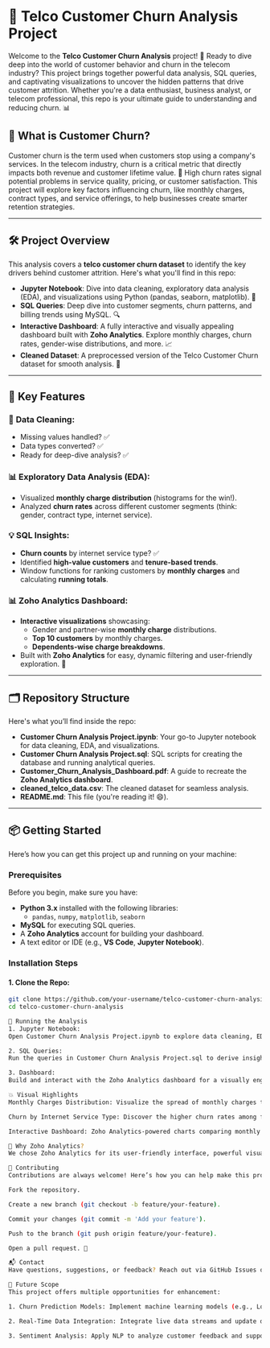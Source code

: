 # 🚀 **Telco Customer Churn Analysis Project**

Welcome to the **Telco Customer Churn Analysis** project! 🎉 Ready to dive deep into the world of customer behavior and churn in the telecom industry? This project brings together powerful data analysis, SQL queries, and captivating visualizations to uncover the hidden patterns that drive customer attrition. Whether you're a data enthusiast, business analyst, or telecom professional, this repo is your ultimate guide to understanding and reducing churn. 📊

## 🤔 **What is Customer Churn?**

Customer churn is the term used when customers stop using a company's services. In the telecom industry, churn is a critical metric that directly impacts both revenue and customer lifetime value. 🚨 High churn rates signal potential problems in service quality, pricing, or customer satisfaction. This project will explore key factors influencing churn, like monthly charges, contract types, and service offerings, to help businesses create smarter retention strategies.

---

## 🛠️ **Project Overview**

This analysis covers a **telco customer churn dataset** to identify the key drivers behind customer attrition. Here's what you'll find in this repo:

- **Jupyter Notebook**: Dive into data cleaning, exploratory data analysis (EDA), and visualizations using Python (pandas, seaborn, matplotlib). 🐍
- **SQL Queries**: Deep dive into customer segments, churn patterns, and billing trends using MySQL. 🔍
- **Interactive Dashboard**: A fully interactive and visually appealing dashboard built with **Zoho Analytics**. Explore monthly charges, churn rates, gender-wise distributions, and more. 📈
- **Cleaned Dataset**: A preprocessed version of the Telco Customer Churn dataset for smooth analysis. 💾

---

## 🌟 **Key Features**

### 🔧 **Data Cleaning:**
   - Missing values handled? ✅
   - Data types converted? ✅
   - Ready for deep-dive analysis? ✅

### 📊 **Exploratory Data Analysis (EDA):**
   - Visualized **monthly charge distribution** (histograms for the win!).
   - Analyzed **churn rates** across different customer segments (think: gender, contract type, internet service).

### 💡 **SQL Insights:**
   - **Churn counts** by internet service type? ✅
   - Identified **high-value customers** and **tenure-based trends**.
   - Window functions for ranking customers by **monthly charges** and calculating **running totals**.

### 📊 **Zoho Analytics Dashboard:**
   - **Interactive visualizations** showcasing:
     - Gender and partner-wise **monthly charge** distributions.
     - **Top 10 customers** by monthly charges.
     - **Dependents-wise charge breakdowns**.
   - Built with **Zoho Analytics** for easy, dynamic filtering and user-friendly exploration. 🧩

---

## 🗂️ **Repository Structure**

Here's what you’ll find inside the repo:

- **Customer Churn Analysis Project.ipynb**: Your go-to Jupyter notebook for data cleaning, EDA, and visualizations.
- **Customer Churn Analysis Project.sql**: SQL scripts for creating the database and running analytical queries.
- **Customer_Churn_Analysis_Dashboard.pdf**: A guide to recreate the **Zoho Analytics dashboard**.
- **cleaned_telco_data.csv**: The cleaned dataset for seamless analysis.
- **README.md**: This file (you're reading it! 😄).

---

## 📦 **Getting Started**

Here’s how you can get this project up and running on your machine:

### **Prerequisites**

Before you begin, make sure you have:

- **Python 3.x** installed with the following libraries:
  - `pandas`, `numpy`, `matplotlib`, `seaborn`
- **MySQL** for executing SQL queries.
- A **Zoho Analytics** account for building your dashboard.
- A text editor or IDE (e.g., **VS Code**, **Jupyter Notebook**).

### **Installation Steps**

#### 1. Clone the Repo:

```bash
git clone https://github.com/your-username/telco-customer-churn-analysis.git
cd telco-customer-churn-analysis

🚀 Running the Analysis
1. Jupyter Notebook:
Open Customer Churn Analysis Project.ipynb to explore data cleaning, EDA, and create visualizations with Python. 🐍📉

2. SQL Queries:
Run the queries in Customer Churn Analysis Project.sql to derive insights from the dataset using MySQL Workbench. 🔎

3. Dashboard:
Build and interact with the Zoho Analytics dashboard for a visually engaging representation of churn trends. 📊

💥 Visual Highlights
Monthly Charges Distribution: Visualize the spread of monthly charges to see where most customers fall on the billing scale. 📊

Churn by Internet Service Type: Discover the higher churn rates among fiber optic users using SQL queries. 💡

Interactive Dashboard: Zoho Analytics-powered charts comparing monthly charges by gender, partner status, and dependents. A perfect combo of data exploration and interactive analysis. 📈

🤖 Why Zoho Analytics?
We chose Zoho Analytics for its user-friendly interface, powerful visualizations, and ability to handle large datasets with ease. Whether you’re an analyst, manager, or stakeholder, the interactive features allow you to filter and drill down into data dynamically—making it a great tool for business decision-making.

🤝 Contributing
Contributions are always welcome! Here’s how you can help make this project even better:

Fork the repository.

Create a new branch (git checkout -b feature/your-feature).

Commit your changes (git commit -m 'Add your feature').

Push to the branch (git push origin feature/your-feature).

Open a pull request. 🚀

📬 Contact
Have questions, suggestions, or feedback? Reach out via GitHub Issues or connect with me on LinkedIn. Let’s discuss how we can reduce churn together! 🚀

🔮 Future Scope
This project offers multiple opportunities for enhancement:

1. Churn Prediction Models: Implement machine learning models (e.g., Logistic Regression, XGBoost) for churn prediction and real-time deployment.

2. Real-Time Data Integration: Integrate live data streams and update dashboards dynamically to track churn trends in real-time.

3. Sentiment Analysis: Apply NLP to analyze customer feedback and support tickets for churn signals.
